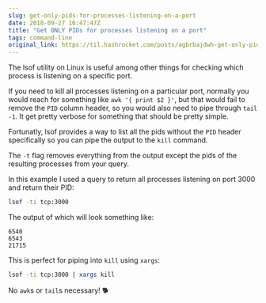 ```yaml
---
slug: get-only-pids-for-processes-listening-on-a-port
date: 2018-09-27 16:47:47Z
title: "Get ONLY PIDs for processes listening on a port"
tags: command-line
original_link: https://til.hashrocket.com/posts/agbrbajdwh-get-only-pids-for-processes-listening-on-a-port
---
```



The lsof utility on Linux is useful among other things for checking which process is listening on a specific port.

If you need to kill all processes listening on a particular port, normally you would reach for something like `awk '{ print $2 }'`, but that would fail to remove the `PID` column header, so you would also need to pipe through `tail -1`. It get pretty verbose for something that should be pretty simple.

Fortunatly, lsof provides a way to list all the pids without the `PID` header specifically so you can pipe the output to the `kill` command.

The `-t` flag removes everything from the output except the pids of the resulting processes from your query.

In this example I used a query to return all processes listening on port 3000 and return their PID:

```sh
lsof -ti tcp:3000
```

The output of which will look something like:

```
6540
6543
21715
```

This is perfect for piping into `kill` using `xargs`:

```sh
lsof -ti tcp:3000 | xargs kill
```

No `awk`s or `tail`s necessary! 🐕
